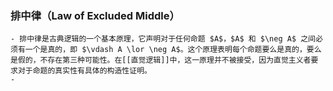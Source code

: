 ### 排中律（Law of Excluded Middle）
	- 排中律是古典逻辑的一个基本原理，它声明对于任何命题 $A$，$A$ 和 $\neg A$ 之间必须有一个是真的，即 $\vdash A \lor \neg A$。这个原理表明每个命题要么是真的，要么是假的，不存在第三种可能性。在[[直觉逻辑]]中，这一原理并不被接受，因为直觉主义者要求对于命题的真实性有具体的构造性证明。
	-